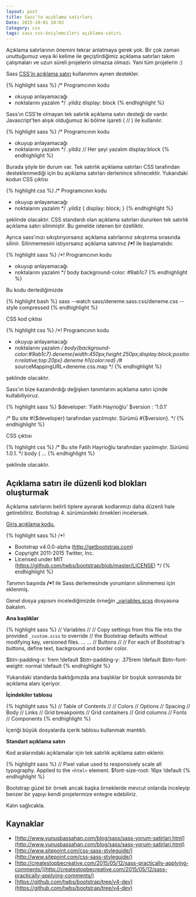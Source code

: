 ```yaml
---
layout: post
title: Sass'ta açıklama satırları
Date: 2015-10-01 10:03
Category: css
tags: sass css-önişlemcileri açıklama-satırı
---
```


Açıklama satırlarının önemini tekrar anlatmaya gerek yok. Bir çok zaman unuttuğumuz veya iki kelime ile geçiştirdiğimiz açıklama satırları takım çalışmaları ve uzun süreli projelerin olmazsa olmazı. Yani tüm projelerin :)

Sass [CSS'in açıklama satırı](https://fatihhayrioglu.com/css-yorum-kodu-ekleme/) kullanımını aynen destekler.

{% highlight sass %}
/* Programcının kodu 
 * okuyup anlayamacağı 
 * noktalarını yazalım */
.yildiz
    display: block
{% endhighlight %}

Sass'ın CSS'te olmayan tek satırlık açıklama satırı desteği de vardır. Javascript'ten alışık olduğumuz iki bölme işareti ( // ) ile kullanılır.

{% highlight sass %}
/* Programcının kodu 
 * okuyup anlayamacağı 
 * noktalarını yazalım */
.yildiz
    // Her şeyi yazalım
    display:block
{% endhighlight %}
    
Burada şöyle bir durum var. Tek satırlık açıklama satırları CSS tarafından desteklenmediği için bu açıklama satırları derlenince silinecektir. Yukarıdaki kodun CSS çıktısı

{% highlight css %}
/* Programcının kodu
 * okuyup anlayamacağı 
 * noktalarını yazalım */
.yildiz {
  display: block;
}
{% endhighlight %}

şeklinde olacaktır. CSS standardı olan açıklama satırları dururken tek satırlık açıklama satırı silinmiştir. Bu genelde istenen bir özelliktir. 

Ayrıca sass'ınızı sıkıştırıyorsanız açıklama satırlarınız sıkıştırma sırasında silinir. Silinmemesini istiyorsanız açıklama satırınız **/*!** ile başlamalıdır.

{% highlight sass %}
/*! Programcının kodu
 * okuyup anlayamacağı 
 * noktalarını yazalım */
body
  background-color: #9ab1c7
{% endhighlight %}

Bu kodu derlediğimizde 

{% highlight bash %}
sass --watch sass/deneme.sass:css/deneme.css --style compressed
{% endhighlight %}

CSS kod çıktısı

{% highlight css %}
/*! Programcının kodu
 * okuyup anlayamacağı 
 * noktalarını yazalım */ body{background-color:#9ab1c7}.deneme{width:450px;height:250px;display:block;position:relative;top:20px}.deneme h1{color:red}
/*# sourceMappingURL=deneme.css.map */
{% endhighlight %}

şeklinde olacaktır.

Sass'ın bize kazandırdığı değişken tanımlarını açıklama satırı içinde kullabiliyoruz. 

{% highlight sass %}
$developer: 'Fatih Hayrioğlu'
$version : '1.0.1'

/* Bu site #{$developer} tarafından yazılmıştır. Sürümü #{$version}. */
{% endhighlight %}

CSS çıktısı

{% highlight css %}
/* Bu site Fatih Hayrioğlu tarafından yazılmıştır. Sürümü 1.0.1. */
body {
...
{% endhighlight %}

şeklinde olacaktır.

## Açıklama satırı ile düzenli kod blokları oluşturmak

Açıklama satırlarını belirli tiplere ayırarak kodlarımızı daha düzenli hale getirebiliriz. Bootstrap 4. sürümündeki örnekleri incelersek.

[Giriş açıklama kodu.](https://github.com/twbs/bootstrap/blob/v4-dev/scss/bootstrap.scss) 

{% highlight sass %}
/*!
 * Bootstrap v4.0.0-alpha (http://getbootstrap.com)
 * Copyright 2011-2015 Twitter, Inc.
 * Licensed under MIT (https://github.com/twbs/bootstrap/blob/master/LICENSE)
 */
{% endhighlight %}

Tanımın başında **/*!** ile Sass derlemesinde yorumların silinmemesi için eklenmiş.

Genel dosya yapısını incelediğimizde örneğin [_variables.scss](https://raw.githubusercontent.com/twbs/bootstrap/v4-dev/scss/_variables.scss) dosyasına bakalım.

**Ana başlıklar**

{% highlight sass %}
// Variables
//
// Copy settings from this file into the provided `_custom.scss` to override
// the Bootstrap defaults without modifying key, versioned files.
...
...
// Buttons
//
// For each of Bootstrap's buttons, define text, background and border color.

$btn-padding-x: 1rem !default
$btn-padding-y: .375rem !default
$btn-font-weight: normal !default
{% endhighlight %}
    
Yukarıdaki standarda baktığımızda ana başlıklar bir boşluk sonrasında bir açıklama alanı içeriyor.

**İçindekiler tablosu**

{% highlight sass %}
// Table of Contents
//
// Colors
// Options
// Spacing
// Body
// Links
// Grid breakpoints
// Grid containers
// Grid columns
// Fonts
// Components
{% endhighlight %}

İçeriği büyük dosyalarda içerik tablosu kullanmak mantıklı.

**Standart açıklama satırı**

Kod aralarındaki açıklamalar için tek satırlık açıklama satırı eklenir.

{% highlight sass %}
// Pixel value used to responsively scale all typography. Applied to the `<html>` element.
$font-size-root: 16px !default
{% endhighlight %}

Bootstrap güzel bir örnek ancak başka örneklerde mevcut onlarıda inceleyip benzer bir yapıyı kendi projelermize entegre edebiliriz.

Kalın sağlıcakla.

## Kaynaklar

 - [http://www.yunusbassahan.com/blog/sass/sass-yorum-satirlari.html](http://www.yunusbassahan.com/blog/sass/sass-yorum-satirlari.html)
 - [http://www.sitepoint.com/css-sass-styleguide/](http://www.sitepoint.com/css-sass-styleguide/)
 - [http://createstopbecreative.com/2015/05/12/sass-practically-applying-comments/](http://createstopbecreative.com/2015/05/12/sass-practically-applying-comments/)
 - [https://github.com/twbs/bootstrap/tree/v4-dev](https://github.com/twbs/bootstrap/tree/v4-dev)